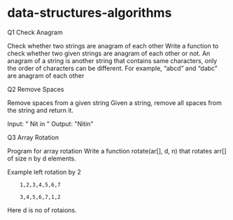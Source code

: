 # data-structures-algorithms
Q1 Check Anagram

Check whether two strings are anagram of each other Write a function to check whether two given strings are anagram of each other or not. An anagram of a string is another string that contains same characters, only the order of characters can be different. For example, “abcd” and “dabc” are anagram of each other

Q2 Remove Spaces

Remove spaces from a given string
Given a string, remove all spaces from the string and return it.

Input:  " Nit in "
Output: "Nitin"

Q3 Array Rotation

Program for array rotation
Write a function rotate(ar[], d, n) that rotates arr[] of size n by d elements.

Example left rotation by 2 

		1,2,3,4,5,6,7
				
		3,4,5,6,7,1,2	
		
Here d is no of rotaions.
